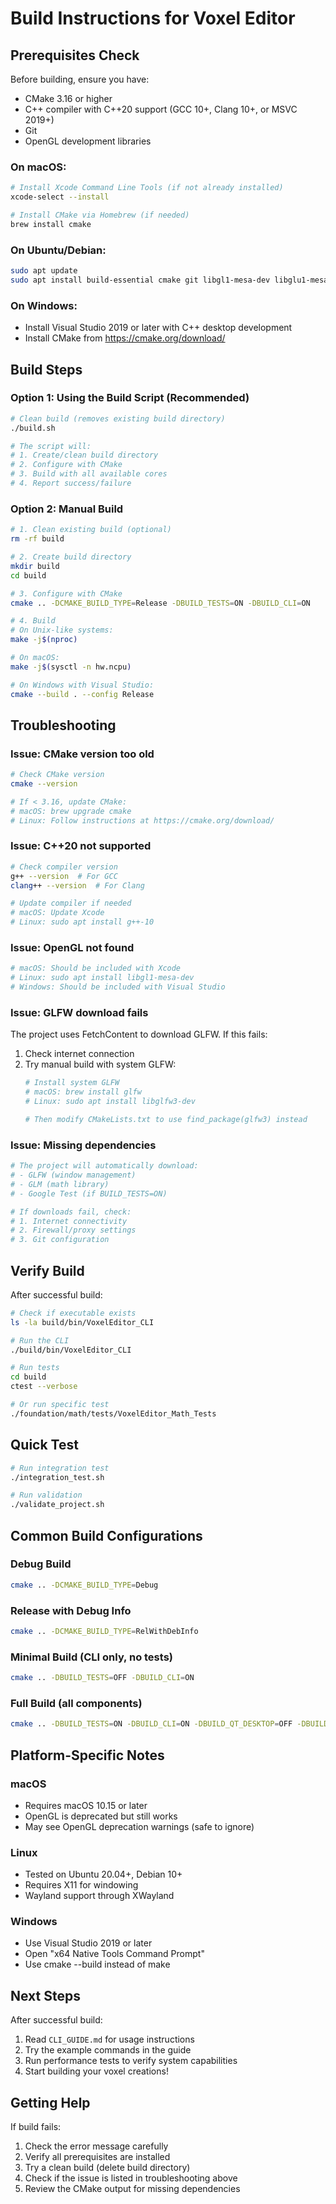 # Build Instructions for Voxel Editor

## Prerequisites Check

Before building, ensure you have:
- CMake 3.16 or higher
- C++ compiler with C++20 support (GCC 10+, Clang 10+, or MSVC 2019+)
- Git
- OpenGL development libraries

### On macOS:
```bash
# Install Xcode Command Line Tools (if not already installed)
xcode-select --install

# Install CMake via Homebrew (if needed)
brew install cmake
```

### On Ubuntu/Debian:
```bash
sudo apt update
sudo apt install build-essential cmake git libgl1-mesa-dev libglu1-mesa-dev
```

### On Windows:
- Install Visual Studio 2019 or later with C++ desktop development
- Install CMake from https://cmake.org/download/

## Build Steps

### Option 1: Using the Build Script (Recommended)

```bash
# Clean build (removes existing build directory)
./build.sh

# The script will:
# 1. Create/clean build directory
# 2. Configure with CMake
# 3. Build with all available cores
# 4. Report success/failure
```

### Option 2: Manual Build

```bash
# 1. Clean existing build (optional)
rm -rf build

# 2. Create build directory
mkdir build
cd build

# 3. Configure with CMake
cmake .. -DCMAKE_BUILD_TYPE=Release -DBUILD_TESTS=ON -DBUILD_CLI=ON

# 4. Build
# On Unix-like systems:
make -j$(nproc)

# On macOS:
make -j$(sysctl -n hw.ncpu)

# On Windows with Visual Studio:
cmake --build . --config Release
```

## Troubleshooting

### Issue: CMake version too old
```bash
# Check CMake version
cmake --version

# If < 3.16, update CMake:
# macOS: brew upgrade cmake
# Linux: Follow instructions at https://cmake.org/download/
```

### Issue: C++20 not supported
```bash
# Check compiler version
g++ --version  # For GCC
clang++ --version  # For Clang

# Update compiler if needed
# macOS: Update Xcode
# Linux: sudo apt install g++-10
```

### Issue: OpenGL not found
```bash
# macOS: Should be included with Xcode
# Linux: sudo apt install libgl1-mesa-dev
# Windows: Should be included with Visual Studio
```

### Issue: GLFW download fails
The project uses FetchContent to download GLFW. If this fails:
1. Check internet connection
2. Try manual build with system GLFW:
   ```bash
   # Install system GLFW
   # macOS: brew install glfw
   # Linux: sudo apt install libglfw3-dev
   
   # Then modify CMakeLists.txt to use find_package(glfw3) instead
   ```

### Issue: Missing dependencies
```bash
# The project will automatically download:
# - GLFW (window management)
# - GLM (math library)
# - Google Test (if BUILD_TESTS=ON)

# If downloads fail, check:
# 1. Internet connectivity
# 2. Firewall/proxy settings
# 3. Git configuration
```

## Verify Build

After successful build:

```bash
# Check if executable exists
ls -la build/bin/VoxelEditor_CLI

# Run the CLI
./build/bin/VoxelEditor_CLI

# Run tests
cd build
ctest --verbose

# Or run specific test
./foundation/math/tests/VoxelEditor_Math_Tests
```

## Quick Test

```bash
# Run integration test
./integration_test.sh

# Run validation
./validate_project.sh
```

## Common Build Configurations

### Debug Build
```bash
cmake .. -DCMAKE_BUILD_TYPE=Debug
```

### Release with Debug Info
```bash
cmake .. -DCMAKE_BUILD_TYPE=RelWithDebInfo
```

### Minimal Build (CLI only, no tests)
```bash
cmake .. -DBUILD_TESTS=OFF -DBUILD_CLI=ON
```

### Full Build (all components)
```bash
cmake .. -DBUILD_TESTS=ON -DBUILD_CLI=ON -DBUILD_QT_DESKTOP=OFF -DBUILD_VR=OFF
```

## Platform-Specific Notes

### macOS
- Requires macOS 10.15 or later
- OpenGL is deprecated but still works
- May see OpenGL deprecation warnings (safe to ignore)

### Linux
- Tested on Ubuntu 20.04+, Debian 10+
- Requires X11 for windowing
- Wayland support through XWayland

### Windows
- Use Visual Studio 2019 or later
- Open "x64 Native Tools Command Prompt"
- Use cmake --build instead of make

## Next Steps

After successful build:
1. Read `CLI_GUIDE.md` for usage instructions
2. Try the example commands in the guide
3. Run performance tests to verify system capabilities
4. Start building your voxel creations!

## Getting Help

If build fails:
1. Check the error message carefully
2. Verify all prerequisites are installed
3. Try a clean build (delete build directory)
4. Check if the issue is listed in troubleshooting above
5. Review the CMake output for missing dependencies